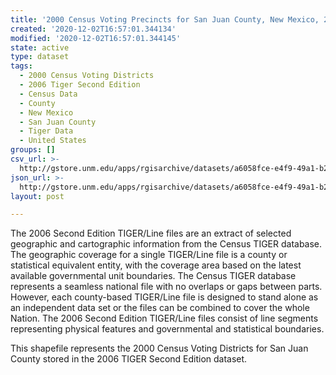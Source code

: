 ```yaml
---
title: '2000 Census Voting Precincts for San Juan County, New Mexico, 2006se TIGER'
created: '2020-12-02T16:57:01.344134'
modified: '2020-12-02T16:57:01.344145'
state: active
type: dataset
tags:
  - 2000 Census Voting Districts
  - 2006 Tiger Second Edition
  - Census Data
  - County
  - New Mexico
  - San Juan County
  - Tiger Data
  - United States
groups: []
csv_url: >-
  http://gstore.unm.edu/apps/rgisarchive/datasets/a6058fce-e4f9-49a1-b2d0-0924a49867da/tgr2006se_sanj_vtd00.derived.csv
json_url: >-
  http://gstore.unm.edu/apps/rgisarchive/datasets/a6058fce-e4f9-49a1-b2d0-0924a49867da/tgr2006se_sanj_vtd00.derived.json
layout: post

---
```

The 2006 Second Edition TIGER/Line files are an extract of selected geographic and cartographic information from the Census TIGER database.  The geographic coverage for a single TIGER/Line file is a county or statistical equivalent entity, with the coverage area based on the latest available governmental unit boundaries. The Census TIGER database represents a seamless national file with no overlaps or gaps between parts.  However, each county-based TIGER/Line file is designed to stand alone as an independent data set or the files can be combined to cover the whole Nation.  The 2006 Second Edition  TIGER/Line files consist of line segments representing physical features and governmental and statistical boundaries.  

This shapefile represents the 2000 Census Voting Districts for San Juan County stored in the 2006 TIGER Second Edition dataset.
